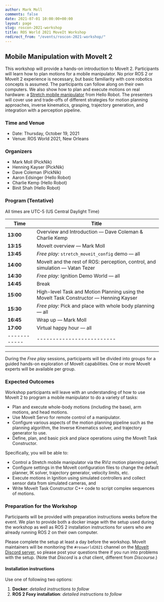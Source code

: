 ```yaml
---
author: Mark Moll
comments: false
date: 2021-07-01 10:00:00+00:00
layout: page
slug: roscon-2021-workshop
title: ROS World 2021 MoveIt Workshop
redirect_from: "/events/roscon-2021-workshop/"
---
```


## Mobile Manipulation with MoveIt 2

This workshop will provide a hands-on introduction to MoveIt 2. Participants will learn how to plan motions for a mobile manipulator. No prior ROS 2 or MoveIt 2 experience is necessary, but basic familiarity with core robotics concepts is assumed. The participants can follow along on their own computers. We also show how to plan and execute motions on real hardware: a [Stretch mobile manipulator](https://hello-robot.com/) from Hello Robot. The presenters will cover use and trade-offs of different strategies for motion planning approaches, inverse kinematics, grasping, trajectory generation, and integration with a perception pipeline.

### Time and Venue

* Date: Thursday, October 19, 2021
* Venue: ROS World 2021, New Orleans

### Organizers

* Mark Moll (PickNik)
* Henning Kayser (PickNik)
* Dave Coleman (PickNik)
* Aaron Edsinger (Hello Robot)
* Charlie Kemp (Hello Robot)
* Binit Shah (Hello Robot)

### Program (Tentative)

All times are UTC-5 (US Central Daylight Time)


| Time | Title |
|-----------|-------------------------|
|**13:00** | Overview and Introduction — Dave Coleman &amp; Charlie Kemp|
|**13:15** | MoveIt overview — Mark Moll|
|**13:45** | _Free play:_ `stretch_moveit_config` demo — all|
|**14:00** | MoveIt and the rest of ROS: perception, control, and simulation — Vatan Tezer |
|**14:30** | _Free play:_ Ignition Demo World — all |
|**14:45** | Break |
|**15:00** | High-level Task and Motion Planning using the MoveIt Task Constructor — Henning Kayser |
|**15:30** | _Free play:_ Pick and place with whole body planning — all |
|**16:45** | Wrap up — Mark Moll|
|**17:00** | Virtual happy hour — all|
|------------|-------------------------|

- - - -

During the _Free play_ sessions, participants will be divided into groups for a guided hands-on exploration of MoveIt capabilities. One or more MoveIt experts will be available per group.

### Expected Outcomes

Workshop participants will leave with an understanding of how to use MoveIt 2 to program a mobile manipulator to do a variety of tasks:

* Plan and execute whole-body motions (including the base), arm motions, and head motions.
* Use MoveIt Servo for remote control of a manipulator.
* Configure various aspects of the motion planning pipeline such as the planning algorithm, the Inverse Kinematics solver, and trajectory generator to use.
* Define, plan, and basic pick and place operations using the MoveIt Task Constructor.

Specifically, you will be able to:

* Control a Stretch mobile manipulator via the RViz motion planning panel,
* Configure settings in the MoveIt configuration files to change the default planner, IK solver, trajectory generator, velocity limits, etc.
* Execute motions in Ignition using simulated controllers and collect sensor data from simulated cameras, and
* Write MoveIt Task Constructor C++ code to script complex sequences of motions.

### Preparation for the Workshop

Participants will be provided with preparation instructions weeks before the event. We plan to provide both a docker image with the setup used during the workshop as well as ROS 2 installation instructions for users who are already running ROS 2 on their own computer.

Please complete the setup at least a day before the workshop. MoveIt maintainers will be monitoring the `#rosworld2021` channel on the [MoveIt Discord server](https://discord.gg/RrySut8), so please post your questions there if you run into problems with the setup. (Note that _Discord_ is a chat client, different from _Discourse_.)

#### Installation instructions

Use one of following two options:

1. **Docker**: _detailed instructions to follow_
2. **ROS 2 Foxy installation**: _detailed instructions to follow_
